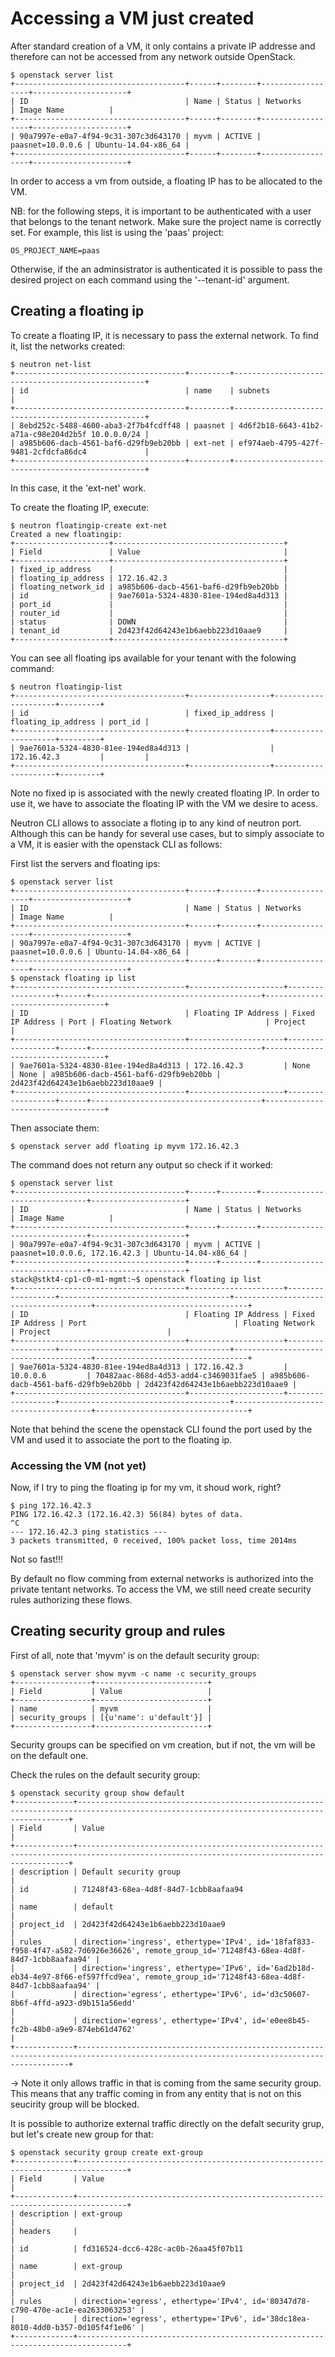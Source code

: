 # Accessing a VM just created

After standard creation of a VM, it only contains a private IP addresse and therefore can not be accessed from any network outside OpenStack.

~~~
$ openstack server list
+--------------------------------------+------+--------+------------------+---------------------+
| ID                                   | Name | Status | Networks         | Image Name          |
+--------------------------------------+------+--------+------------------+---------------------+
| 90a7997e-e0a7-4f94-9c31-307c3d643170 | myvm | ACTIVE | paasnet=10.0.0.6 | Ubuntu-14.04-x86_64 |
+--------------------------------------+------+--------+------------------+---------------------+
~~~

In order to access a vm from outside, a floating IP has to be allocated to the VM.


NB: for the following steps, it is important to be authenticated with a user that belongs to the tenant network. Make sure the project name is correctly set. For example, this list is using the 'paas' project:
~~~
OS_PROJECT_NAME=paas
~~~

Otherwise, if the an adminsistrator is authenticated it is possible to pass the desired project on each command using the '--tenant-id' argument.

## Creating a floating ip

To create a floating IP, it is necessary to pass the external network. To find it, list the networks created:

~~~
$ neutron net-list
+--------------------------------------+---------+--------------------------------------------------+
| id                                   | name    | subnets                                          |
+--------------------------------------+---------+--------------------------------------------------+
| 8ebd252c-5488-4600-aba3-2f7b4fcdff48 | paasnet | 4d6f2b18-6643-41b2-a71a-c98e204d2b5f 10.0.0.0/24 |
| a985b606-dacb-4561-baf6-d29fb9eb20bb | ext-net | ef974aeb-4795-427f-9481-2cfdcfa86dc4             |
+--------------------------------------+---------+--------------------------------------------------+
~~~

In this case, it the 'ext-net' work.


To create the floating IP, execute:

~~~
$ neutron floatingip-create ext-net
Created a new floatingip:
+---------------------+--------------------------------------+
| Field               | Value                                |
+---------------------+--------------------------------------+
| fixed_ip_address    |                                      |
| floating_ip_address | 172.16.42.3                          |
| floating_network_id | a985b606-dacb-4561-baf6-d29fb9eb20bb |
| id                  | 9ae7601a-5324-4830-81ee-194ed8a4d313 |
| port_id             |                                      |
| router_id           |                                      |
| status              | DOWN                                 |
| tenant_id           | 2d423f42d64243e1b6aebb223d10aae9     |
+---------------------+--------------------------------------+
~~~

You can see all floating ips available for your tenant with the folowing command:

~~~
$ neutron floatingip-list          
+--------------------------------------+------------------+---------------------+---------+
| id                                   | fixed_ip_address | floating_ip_address | port_id |
+--------------------------------------+------------------+---------------------+---------+
| 9ae7601a-5324-4830-81ee-194ed8a4d313 |                  | 172.16.42.3         |         |
+--------------------------------------+------------------+---------------------+---------+
~~~

Note no fixed ip is associated with the newly created floating IP. In order to use it, we have to associate the floating IP with the VM we desire to acess.

Neutron CLI allows to associate a floting ip to any kind of neutron port. Although this can be handy for several use cases, but to simply associate to a VM, it is easier with the openstack CLI as follows:


First list the servers and floating ips:
~~~
$ openstack server list                  
+--------------------------------------+------+--------+------------------+---------------------+
| ID                                   | Name | Status | Networks         | Image Name          |
+--------------------------------------+------+--------+------------------+---------------------+
| 90a7997e-e0a7-4f94-9c31-307c3d643170 | myvm | ACTIVE | paasnet=10.0.0.6 | Ubuntu-14.04-x86_64 |
+--------------------------------------+------+--------+------------------+---------------------+
$ openstack floating ip list
+--------------------------------------+---------------------+------------------+------+--------------------------------------+----------------------------------+
| ID                                   | Floating IP Address | Fixed IP Address | Port | Floating Network                     | Project                          |
+--------------------------------------+---------------------+------------------+------+--------------------------------------+----------------------------------+
| 9ae7601a-5324-4830-81ee-194ed8a4d313 | 172.16.42.3         | None             | None | a985b606-dacb-4561-baf6-d29fb9eb20bb | 2d423f42d64243e1b6aebb223d10aae9 |
+--------------------------------------+---------------------+------------------+------+--------------------------------------+----------------------------------+
~~~

Then associate them:
~~~
$ openstack server add floating ip myvm 172.16.42.3
~~~

The command does not return any output so check if it worked:

~~~
$ openstack server list
+--------------------------------------+------+--------+-------------------------------+---------------------+
| ID                                   | Name | Status | Networks                      | Image Name          |
+--------------------------------------+------+--------+-------------------------------+---------------------+
| 90a7997e-e0a7-4f94-9c31-307c3d643170 | myvm | ACTIVE | paasnet=10.0.0.6, 172.16.42.3 | Ubuntu-14.04-x86_64 |
+--------------------------------------+------+--------+-------------------------------+---------------------+
stack@stkt4-cp1-c0-m1-mgmt:~$ openstack floating ip list
+--------------------------------------+---------------------+------------------+--------------------------------------+--------------------------------------+----------------------------------+
| ID                                   | Floating IP Address | Fixed IP Address | Port                                 | Floating Network                     | Project                          |
+--------------------------------------+---------------------+------------------+--------------------------------------+--------------------------------------+----------------------------------+
| 9ae7601a-5324-4830-81ee-194ed8a4d313 | 172.16.42.3         | 10.0.0.6         | 70482aac-868d-4d53-add4-c3469031fae5 | a985b606-dacb-4561-baf6-d29fb9eb20bb | 2d423f42d64243e1b6aebb223d10aae9 |
+--------------------------------------+---------------------+------------------+--------------------------------------+--------------------------------------+----------------------------------+
~~~

Note that behind the scene the openstack CLI found the port used by the VM and used it to associate the port to the floating ip.


### Accessing the VM (not yet)

Now, if I try to ping the floating ip for my vm, it shoud work, right?

~~~
$ ping 172.16.42.3
PING 172.16.42.3 (172.16.42.3) 56(84) bytes of data.
^C
--- 172.16.42.3 ping statistics ---
3 packets transmitted, 0 received, 100% packet loss, time 2014ms
~~~

Not so fast!!!

By default no flow comming from external networks is authorized into the private tentant networks. To access the VM, we still need create security rules authorizing these flows.


## Creating security group and rules

First of all, note that 'myvm' is on the default security group:

~~~
$ openstack server show myvm -c name -c security_groups
+-----------------+-------------------------+
| Field           | Value                   |
+-----------------+-------------------------+
| name            | myvm                    |
| security_groups | [{u'name': u'default'}] |
+-----------------+-------------------------+
~~~

Security groups can be specified on vm creation, but if not, the vm will be on the default one.

Check the rules on the default security group:

~~~
$ openstack security group show default
+-------------+------------------------------------------------------------------------------------------------------------------------------------------+
| Field       | Value                                                                                                                                    |
+-------------+------------------------------------------------------------------------------------------------------------------------------------------+
| description | Default security group                                                                                                                   |
| id          | 71248f43-68ea-4d8f-84d7-1cbb8aafaa94                                                                                                     |
| name        | default                                                                                                                                  |
| project_id  | 2d423f42d64243e1b6aebb223d10aae9                                                                                                         |
| rules       | direction='ingress', ethertype='IPv4', id='18faf833-f958-4f47-a582-7d6926e36626', remote_group_id='71248f43-68ea-4d8f-84d7-1cbb8aafaa94' |
|             | direction='ingress', ethertype='IPv6', id='6ad2b18d-eb34-4e97-8f66-ef597ffcd9ea', remote_group_id='71248f43-68ea-4d8f-84d7-1cbb8aafaa94' |
|             | direction='egress', ethertype='IPv6', id='d3c50607-8b6f-4ffd-a923-d9b151a56edd'                                                          |
|             | direction='egress', ethertype='IPv4', id='e0ee8b45-fc2b-48b0-a9e9-874eb61d4762'                                                          |
+-------------+------------------------------------------------------------------------------------------------------------------------------------------+
~~~

-> Note it only allows traffic in that is coming from the same security group. This means that any traffic coming in from any entity that is not on this seucirity group will be blocked.

It is possible to authorize external traffic directly on the defalt security grup, but let's create new group for that:

~~~
$ openstack security group create ext-group 
+-------------+---------------------------------------------------------------------------------+
| Field       | Value                                                                           |
+-------------+---------------------------------------------------------------------------------+
| description | ext-group                                                                       |
| headers     |                                                                                 |
| id          | fd316524-dcc6-428c-ac0b-26aa45f07b11                                            |
| name        | ext-group                                                                       |
| project_id  | 2d423f42d64243e1b6aebb223d10aae9                                                |
| rules       | direction='egress', ethertype='IPv4', id='80347d78-c790-470e-ac1e-ea2633063253' |
|             | direction='egress', ethertype='IPv6', id='38dc18ea-8010-4dd0-b357-0d105f4f1e06' |
+-------------+---------------------------------------------------------------------------------+
~~~








